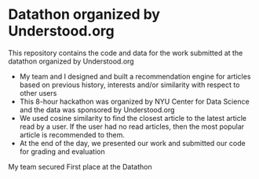 # Datathon organized by Understood.org

This repository contains the code and data for the work submitted at the datathon organized by Understood.org

- My team and I designed and built a recommendation engine for articles based on previous history, interests and/or similarity with respect to other users
- This 8-hour hackathon was organized by NYU Center for Data Science and the data was sponsored by Understood.org
- We used cosine similarity to find the closest article to the latest article read by a user. If the user had no read articles, then the most popular article is recommended to them. 
- At the end of the day, we presented our work and submitted our code for grading and evaluation

My team secured First place at the Datathon
